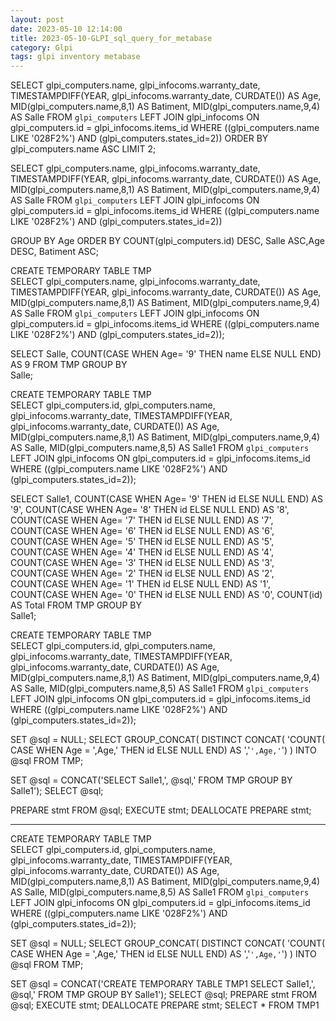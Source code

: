 ```yaml
---
layout: post
date: 2023-05-10 12:14:00
title: 2023-05-10-GLPI_sql_query_for_metabase
category: Glpi
tags: glpi inventory metabase
---
```


SELECT glpi_computers.name, glpi_infocoms.warranty_date, TIMESTAMPDIFF(YEAR, glpi_infocoms.warranty_date, CURDATE()) AS Age, MID(glpi_computers.name,8,1) AS Batiment, MID(glpi_computers.name,9,4) AS Salle FROM `glpi_computers`
LEFT JOIN glpi_infocoms ON glpi_computers.id = glpi_infocoms.items_id
WHERE ((glpi_computers.name LIKE '028F2%') AND (glpi_computers.states_id=2))
ORDER BY glpi_computers.name ASC
LIMIT 2;


SELECT glpi_computers.name, glpi_infocoms.warranty_date, TIMESTAMPDIFF(YEAR, glpi_infocoms.warranty_date, CURDATE()) AS Age, MID(glpi_computers.name,8,1) AS Batiment, MID(glpi_computers.name,9,4) AS Salle FROM `glpi_computers`
LEFT JOIN glpi_infocoms ON glpi_computers.id = glpi_infocoms.items_id
WHERE ((glpi_computers.name LIKE '028F2%') AND (glpi_computers.states_id=2))

GROUP BY Age
ORDER BY COUNT(glpi_computers.id) DESC, Salle ASC,Age DESC, Batiment ASC;




CREATE TEMPORARY TABLE TMP  
SELECT glpi_computers.name, glpi_infocoms.warranty_date, TIMESTAMPDIFF(YEAR, glpi_infocoms.warranty_date, CURDATE()) AS Age, MID(glpi_computers.name,8,1) AS Batiment, MID(glpi_computers.name,9,4) AS Salle 
FROM `glpi_computers`
LEFT JOIN glpi_infocoms ON glpi_computers.id = glpi_infocoms.items_id
WHERE ((glpi_computers.name LIKE '028F2%') AND (glpi_computers.states_id=2));

SELECT
        Salle,
    COUNT(CASE WHEN Age= '9' THEN name ELSE NULL END) AS 9
FROM  TMP
GROUP BY  
        Salle; 
        
        
CREATE TEMPORARY TABLE TMP         
SELECT glpi_computers.id, glpi_computers.name, glpi_infocoms.warranty_date, TIMESTAMPDIFF(YEAR, glpi_infocoms.warranty_date, CURDATE()) AS Age, MID(glpi_computers.name,8,1) AS Batiment, MID(glpi_computers.name,9,4) AS Salle, MID(glpi_computers.name,8,5) AS Salle1 
FROM `glpi_computers`
LEFT JOIN glpi_infocoms ON glpi_computers.id = glpi_infocoms.items_id
WHERE ((glpi_computers.name LIKE '028F2%') AND (glpi_computers.states_id=2));

SELECT
        Salle1,
    COUNT(CASE WHEN Age= '9' THEN id ELSE NULL END) AS '9',
    COUNT(CASE WHEN Age= '8' THEN id ELSE NULL END) AS '8',
    COUNT(CASE WHEN Age= '7' THEN id ELSE NULL END) AS '7',
    COUNT(CASE WHEN Age= '6' THEN id ELSE NULL END) AS '6',
    COUNT(CASE WHEN Age= '5' THEN id ELSE NULL END) AS '5',
    COUNT(CASE WHEN Age= '4' THEN id ELSE NULL END) AS '4',
    COUNT(CASE WHEN Age= '3' THEN id ELSE NULL END) AS '3',
    COUNT(CASE WHEN Age= '2' THEN id ELSE NULL END) AS '2',
    COUNT(CASE WHEN Age= '1' THEN id ELSE NULL END) AS '1',
    COUNT(CASE WHEN Age= '0' THEN id ELSE NULL END) AS '0',
    COUNT(id) AS Total
FROM  TMP
GROUP BY  
        Salle1; 
        



CREATE TEMPORARY TABLE TMP         
SELECT glpi_computers.id, glpi_computers.name, glpi_infocoms.warranty_date, TIMESTAMPDIFF(YEAR, glpi_infocoms.warranty_date, CURDATE()) AS Age, MID(glpi_computers.name,8,1) AS Batiment, MID(glpi_computers.name,9,4) AS Salle, MID(glpi_computers.name,8,5) AS Salle1 
FROM `glpi_computers`
LEFT JOIN glpi_infocoms ON glpi_computers.id = glpi_infocoms.items_id
WHERE ((glpi_computers.name LIKE '028F2%') AND (glpi_computers.states_id=2)); 


SET @sql = NULL;
SELECT
GROUP_CONCAT(
DISTINCT CONCAT(
  'COUNT(
  CASE WHEN Age = ',Age,' THEN id ELSE NULL END) 
  AS ','`',Age,'`')
)
INTO @sql
FROM TMP;

 
SET @sql = CONCAT('SELECT Salle1,', @sql,' FROM TMP GROUP BY Salle1');
SELECT @sql;
 
PREPARE stmt FROM @sql;
EXECUTE stmt;
DEALLOCATE PREPARE stmt;

------------------------------------------------------------------------------------------------------------------------------------
CREATE TEMPORARY TABLE TMP         
SELECT glpi_computers.id, glpi_computers.name, glpi_infocoms.warranty_date, TIMESTAMPDIFF(YEAR, glpi_infocoms.warranty_date, CURDATE()) AS Age, MID(glpi_computers.name,8,1) AS Batiment, MID(glpi_computers.name,9,4) AS Salle, MID(glpi_computers.name,8,5) AS Salle1 
FROM `glpi_computers`
LEFT JOIN glpi_infocoms ON glpi_computers.id = glpi_infocoms.items_id
WHERE ((glpi_computers.name LIKE '028F2%') AND (glpi_computers.states_id=2)); 


SET @sql = NULL;
SELECT
GROUP_CONCAT(
DISTINCT CONCAT(
  'COUNT(
  CASE WHEN Age = ',Age,' THEN id ELSE NULL END) 
  AS ','`',Age,'`')
)
INTO @sql
FROM TMP;


SET @sql = CONCAT('CREATE TEMPORARY TABLE TMP1 SELECT Salle1,', @sql,' FROM TMP GROUP BY Salle1');
SELECT @sql;
PREPARE stmt FROM @sql;
EXECUTE stmt;
DEALLOCATE PREPARE stmt;
SELECT * FROM TMP1
